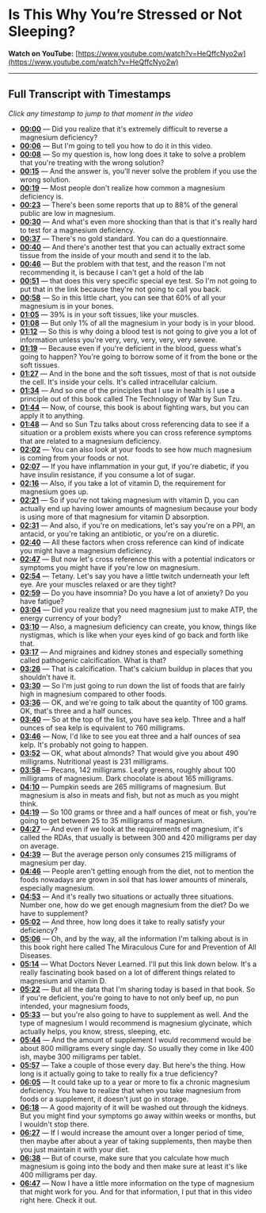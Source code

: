 # Is This Why You’re Stressed or Not Sleeping?

**Watch on YouTube:** [https://www.youtube.com/watch?v=HeQffcNyo2w](https://www.youtube.com/watch?v=HeQffcNyo2w)

---

## Full Transcript with Timestamps

*Click any timestamp to jump to that moment in the video*

- **[00:00](https://www.youtube.com/watch?v=HeQffcNyo2w&t=0s)** — Did you realize that it's extremely difficult to reverse a magnesium deficiency?
- **[00:06](https://www.youtube.com/watch?v=HeQffcNyo2w&t=6s)** — But I'm going to tell you how to do it in this video.
- **[00:08](https://www.youtube.com/watch?v=HeQffcNyo2w&t=8s)** — So my question is, how long does it take to solve a problem that you're treating with the wrong solution?
- **[00:15](https://www.youtube.com/watch?v=HeQffcNyo2w&t=15s)** — And the answer is, you'll never solve the problem if you use the wrong solution.
- **[00:19](https://www.youtube.com/watch?v=HeQffcNyo2w&t=19s)** — Most people don't realize how common a magnesium deficiency is.
- **[00:23](https://www.youtube.com/watch?v=HeQffcNyo2w&t=23s)** — There's been some reports that up to 88% of the general public are low in magnesium.
- **[00:30](https://www.youtube.com/watch?v=HeQffcNyo2w&t=30s)** — And what's even more shocking than that is that it's really hard to test for a magnesium deficiency.
- **[00:37](https://www.youtube.com/watch?v=HeQffcNyo2w&t=37s)** — There's no gold standard. You can do a questionnaire.
- **[00:40](https://www.youtube.com/watch?v=HeQffcNyo2w&t=40s)** — And there's another test that you can actually extract some tissue from the inside of your mouth and send it to the lab.
- **[00:46](https://www.youtube.com/watch?v=HeQffcNyo2w&t=46s)** — But the problem with that test, and the reason I'm not recommending it, is because I can't get a hold of the lab
- **[00:51](https://www.youtube.com/watch?v=HeQffcNyo2w&t=51s)** — that does this very specific special eye test. So I'm not going to put that in the link because they're not going to call you back.
- **[00:58](https://www.youtube.com/watch?v=HeQffcNyo2w&t=58s)** — So in this little chart, you can see that 60% of all your magnesium is in your bones.
- **[01:05](https://www.youtube.com/watch?v=HeQffcNyo2w&t=65s)** — 39% is in your soft tissues, like your muscles.
- **[01:08](https://www.youtube.com/watch?v=HeQffcNyo2w&t=68s)** — But only 1% of all the magnesium in your body is in your blood.
- **[01:12](https://www.youtube.com/watch?v=HeQffcNyo2w&t=72s)** — So this is why doing a blood test is not going to give you a lot of information unless you're very, very, very, very, very severe.
- **[01:19](https://www.youtube.com/watch?v=HeQffcNyo2w&t=79s)** — Because even if you're deficient in the blood, guess what's going to happen? You're going to borrow some of it from the bone or the soft tissues.
- **[01:27](https://www.youtube.com/watch?v=HeQffcNyo2w&t=87s)** — And in the bone and the soft tissues, most of that is not outside the cell. It's inside your cells. It's called intracellular calcium.
- **[01:34](https://www.youtube.com/watch?v=HeQffcNyo2w&t=94s)** — And so one of the principles that I use in health is I use a principle out of this book called The Technology of War by Sun Tzu.
- **[01:44](https://www.youtube.com/watch?v=HeQffcNyo2w&t=104s)** — Now, of course, this book is about fighting wars, but you can apply it to anything.
- **[01:48](https://www.youtube.com/watch?v=HeQffcNyo2w&t=108s)** — And so Sun Tzu talks about cross referencing data to see if a situation or a problem exists where you can cross reference symptoms that are related to a magnesium deficiency.
- **[02:02](https://www.youtube.com/watch?v=HeQffcNyo2w&t=122s)** — You can also look at your foods to see how much magnesium is coming from your foods or not.
- **[02:07](https://www.youtube.com/watch?v=HeQffcNyo2w&t=127s)** — If you have inflammation in your gut, if you're diabetic, if you have insulin resistance, if you consume a lot of sugar.
- **[02:16](https://www.youtube.com/watch?v=HeQffcNyo2w&t=136s)** — Also, if you take a lot of vitamin D, the requirement for magnesium goes up.
- **[02:21](https://www.youtube.com/watch?v=HeQffcNyo2w&t=141s)** — So if you're not taking magnesium with vitamin D, you can actually end up having lower amounts of magnesium because your body is using more of that magnesium for vitamin D absorption.
- **[02:31](https://www.youtube.com/watch?v=HeQffcNyo2w&t=151s)** — And also, if you're on medications, let's say you're on a PPI, an antacid, or you're taking an antibiotic, or you're on a diuretic.
- **[02:40](https://www.youtube.com/watch?v=HeQffcNyo2w&t=160s)** — All these factors when cross reference can kind of indicate you might have a magnesium deficiency.
- **[02:47](https://www.youtube.com/watch?v=HeQffcNyo2w&t=167s)** — But now let's cross reference this with a potential indicators or symptoms you might have if you're low on magnesium.
- **[02:54](https://www.youtube.com/watch?v=HeQffcNyo2w&t=174s)** — Tetany. Let's say you have a little twitch underneath your left eye. Are your muscles relaxed or are they tight?
- **[02:59](https://www.youtube.com/watch?v=HeQffcNyo2w&t=179s)** — Do you have insomnia? Do you have a lot of anxiety? Do you have fatigue?
- **[03:04](https://www.youtube.com/watch?v=HeQffcNyo2w&t=184s)** — Did you realize that you need magnesium just to make ATP, the energy currency of your body?
- **[03:10](https://www.youtube.com/watch?v=HeQffcNyo2w&t=190s)** — Also, a magnesium deficiency can create, you know, things like nystigmas, which is like when your eyes kind of go back and forth like that.
- **[03:17](https://www.youtube.com/watch?v=HeQffcNyo2w&t=197s)** — And migraines and kidney stones and especially something called pathogenic calcification. What is that?
- **[03:26](https://www.youtube.com/watch?v=HeQffcNyo2w&t=206s)** — That is calcification. That's calcium buildup in places that you shouldn't have it.
- **[03:30](https://www.youtube.com/watch?v=HeQffcNyo2w&t=210s)** — So I'm just going to run down the list of foods that are fairly high in magnesium compared to other foods.
- **[03:36](https://www.youtube.com/watch?v=HeQffcNyo2w&t=216s)** — OK, and we're going to talk about the quantity of 100 grams. OK, that's three and a half ounces.
- **[03:40](https://www.youtube.com/watch?v=HeQffcNyo2w&t=220s)** — So at the top of the list, you have sea kelp. Three and a half ounces of sea kelp is equivalent to 760 milligrams.
- **[03:46](https://www.youtube.com/watch?v=HeQffcNyo2w&t=226s)** — Now, I'd like to see you eat three and a half ounces of sea kelp. It's probably not going to happen.
- **[03:52](https://www.youtube.com/watch?v=HeQffcNyo2w&t=232s)** — OK, what about almonds? That would give you about 490 milligrams. Nutritional yeast is 231 milligrams.
- **[03:58](https://www.youtube.com/watch?v=HeQffcNyo2w&t=238s)** — Pecans, 142 milligrams. Leafy greens, roughly about 100 milligrams of magnesium. Dark chocolate is about 165 milligrams.
- **[04:10](https://www.youtube.com/watch?v=HeQffcNyo2w&t=250s)** — Pumpkin seeds are 265 milligrams of magnesium. But magnesium is also in meats and fish, but not as much as you might think.
- **[04:19](https://www.youtube.com/watch?v=HeQffcNyo2w&t=259s)** — So 100 grams or three and a half ounces of meat or fish, you're going to get between 25 to 35 milligrams of magnesium.
- **[04:27](https://www.youtube.com/watch?v=HeQffcNyo2w&t=267s)** — And even if we look at the requirements of magnesium, it's called the RDAs, that usually is between 300 and 420 milligrams per day on average.
- **[04:39](https://www.youtube.com/watch?v=HeQffcNyo2w&t=279s)** — But the average person only consumes 215 milligrams of magnesium per day.
- **[04:46](https://www.youtube.com/watch?v=HeQffcNyo2w&t=286s)** — People aren't getting enough from the diet, not to mention the foods nowadays are grown in soil that has lower amounts of minerals, especially magnesium.
- **[04:53](https://www.youtube.com/watch?v=HeQffcNyo2w&t=293s)** — And it's really two situations or actually three situations. Number one, how do we get enough magnesium from the diet? Do we have to supplement?
- **[05:02](https://www.youtube.com/watch?v=HeQffcNyo2w&t=302s)** — And three, how long does it take to really satisfy your deficiency?
- **[05:06](https://www.youtube.com/watch?v=HeQffcNyo2w&t=306s)** — Oh, and by the way, all the information I'm talking about is in this book right here called The Miraculous Cure for and Prevention of All Diseases.
- **[05:14](https://www.youtube.com/watch?v=HeQffcNyo2w&t=314s)** — What Doctors Never Learned. I'll put this link down below. It's a really fascinating book based on a lot of different things related to magnesium and vitamin D.
- **[05:22](https://www.youtube.com/watch?v=HeQffcNyo2w&t=322s)** — But all the data that I'm sharing today is based in that book. So if you're deficient, you're going to have to not only beef up, no pun intended, your magnesium foods,
- **[05:33](https://www.youtube.com/watch?v=HeQffcNyo2w&t=333s)** — but you're also going to have to supplement as well. And the type of magnesium I would recommend is magnesium glycinate, which actually helps, you know, stress, sleeping, etc.
- **[05:44](https://www.youtube.com/watch?v=HeQffcNyo2w&t=344s)** — And the amount of supplement I would recommend would be about 800 milligrams every single day. So usually they come in like 400 ish, maybe 300 milligrams per tablet.
- **[05:57](https://www.youtube.com/watch?v=HeQffcNyo2w&t=357s)** — Take a couple of those every day. But here's the thing. How long is it actually going to take to really fix a true deficiency?
- **[06:05](https://www.youtube.com/watch?v=HeQffcNyo2w&t=365s)** — It could take up to a year or more to fix a chronic magnesium deficiency. You have to realize that when you take magnesium from foods or a supplement, it doesn't just go in storage.
- **[06:18](https://www.youtube.com/watch?v=HeQffcNyo2w&t=378s)** — A good majority of it will be washed out through the kidneys. But you might find your symptoms go away within weeks or months, but I wouldn't stop there.
- **[06:27](https://www.youtube.com/watch?v=HeQffcNyo2w&t=387s)** — If I would increase the amount over a longer period of time, then maybe after about a year of taking supplements, then maybe then you just maintain it with your diet.
- **[06:38](https://www.youtube.com/watch?v=HeQffcNyo2w&t=398s)** — But of course, make sure that you calculate how much magnesium is going into the body and then make sure at least it's like 400 milligrams per day.
- **[06:47](https://www.youtube.com/watch?v=HeQffcNyo2w&t=407s)** — Now I have a little more information on the type of magnesium that might work for you. And for that information, I put that in this video right here. Check it out.
